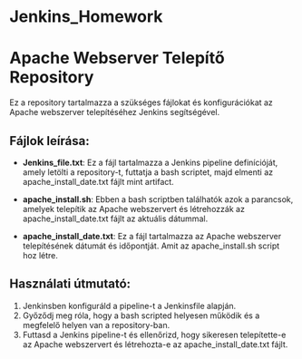 # Jenkins_Homework

# Apache Webserver Telepítő Repository

Ez a repository tartalmazza a szükséges fájlokat és konfigurációkat az Apache webszerver telepítéséhez Jenkins segítségével.

## Fájlok leírása:

- **Jenkins_file.txt**: Ez a fájl tartalmazza a Jenkins pipeline definícióját, amely letölti a repository-t, futtatja a bash scriptet, majd elmenti az apache_install_date.txt fájlt mint artifact.

- **apache_install.sh**: Ebben a bash scriptben találhatók azok a parancsok, amelyek telepítik az Apache webszervert és létrehozzák az apache_install_date.txt fájlt az aktuális dátummal.

- **apache_install_date.txt**: Ez a fájl tartalmazza az Apache webszerver telepítésének dátumát és időpontját. Amit az apache_install.sh script hoz létre.

## Használati útmutató:

1. Jenkinsben konfiguráld a pipeline-t a Jenkinsfile alapján.
2. Győződj meg róla, hogy a bash scripted helyesen működik és a megfelelő helyen van a repository-ban.
3. Futtasd a Jenkins pipeline-t és ellenőrizd, hogy sikeresen telepítette-e az Apache webszervert és létrehozta-e az apache_install_date.txt fájlt.


